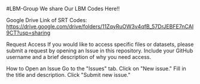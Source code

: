 
#LBM-Group
We share Our LBM Codes Here!!

Google Drive Link of SRT Codes: https://drive.google.com/drive/folders/11ZqyRuOW3v4qfB_57DrJEBFE7nCAI9CT?usp=sharing

Request Access
If you would like to access specific files or datasets, please submit a request by opening an Issue in this repository. Include your GitHub username and a brief description of why you need access.

How to Open an Issue
Go to the "Issues" tab.
Click on "New issue."
Fill in the title and description.
Click "Submit new issue."
